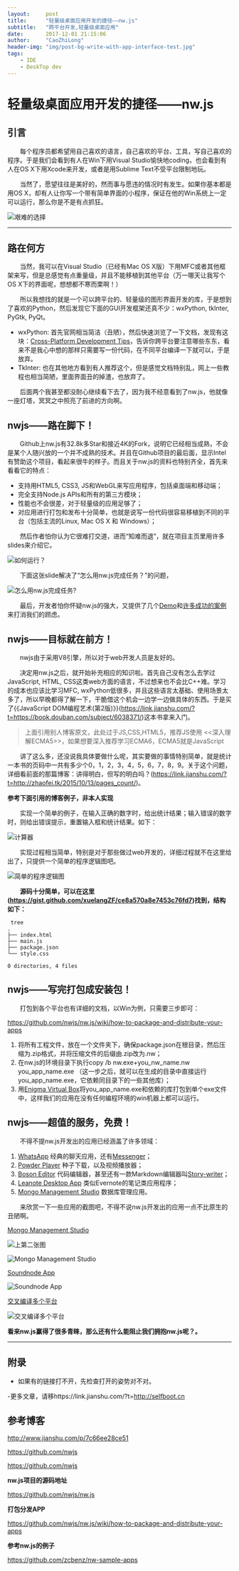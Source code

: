 ```yaml
---
layout:     post
title:      "轻量级桌面应用开发的捷径——nw.js"
subtitle:   "跨平台开发,轻量级桌面应用"
date:       2017-12-01 21:15:06
author:     "CaoZhiLong"
header-img: "img/post-bg-write-with-app-interface-test.jpg"
tags:
    - IDE
    - DeskTop dev
---
```




# 轻量级桌面应用开发的捷径——nw.js

## 引言

&emsp;&emsp;每个程序员都希望用自己喜欢的语言，自己喜欢的平台、工具，写自己喜欢的程序。于是我们会看到有人在Win下用Visual Studio愉快地coding，也会看到有人在OS X下用Xcode来开发，或者是用Sublime Text不受平台限制地玩。

&emsp;&emsp;当然了，愿望往往是美好的，然而事与愿违的情况时有发生。如果你基本都是用OS X，却有人让你写一个带有简单界面的小程序，保证在他的Win系统上一定可以运行，那么你是不是有点抓狂。

![艰难的选择](http://upload-images.jianshu.io/upload_images/938179-05913b8a4039054d.png?imageMogr2/auto-orient/strip%7CimageView2/2/w/700)

---

## 路在何方

&emsp;&emsp;当然，我可以在Visual Studio（已经有Mac OS X版）下用MFC或者其他框架来写，但是总感觉有点重量级，并且不能移植到其他平台（万一哪天让我写个OS X下的界面呢，想想都不寒而栗啊！）

&emsp;&emsp;所以我想找的就是一个可以跨平台的、轻量级的图形界面开发的库，于是想到了喜欢的Python，然后发现它下面的GUI开发框架还真不少：wxPython, tkInter, PyGtk, PyQt。

- wxPython: 首先官网相当简洁（丑陋），然后快速浏览了一下文档，发现有这块：[Cross-Platform Development Tips](https://link.jianshu.com/?t=http://docs.wxwidgets.org/stable/page_multiplatform.html)，告诉你跨平台要注意哪些东东，看来不是我心中想的那样只需要写一份代码，在不同平台编译一下就可以，于是放弃。
- TkInter: 也在其他地方看到有人推荐这个，但是感觉文档特别乱，网上一些教程也相当简陋，里面界面丑的掉渣，也放弃了。

&emsp;&emsp;后面两个我甚至都没耐心继续看下去了，因为我不经意看到了nw.js，他就像一座灯塔，冥冥之中照亮了前进的方向啊。

## nwjs——路在脚下！

&emsp;&emsp;Github上nw.js有32.8k多Star和接近4K的Fork，说明它已经相当成熟，不会是某个人随兴放的一个并不成熟的技术。并且在Github项目的最后面，显示Intel有赞助这个项目，看起来很牛的样子。而且关于nw.js的资料也特别齐全，首先来看看它的特点：

- 支持用HTML5, CSS3, JS和WebGL来写应用程序，包括桌面端和移动端；
- 完全支持Node.js APIs和所有的第三方模块；
- 性能也不会很差，对于轻量级的应用足够了；
- 对应用进行打包和发布十分简单，也就是说写一份代码很容易移植到不同的平台（包括主流的Linux, Mac OS X 和 Windows）；


&emsp;&emsp;然后作者怕你认为它很难打交道，进而“知难而退”，就在项目主页里用许多slides来介绍它。

![如何运行？](http://xuelangzf-github.qiniudn.com/20151015_what_is_nw.png)

&emsp;&emsp;下面这张slide解决了“怎么用nw.js完成任务？”的问题，

![怎么用nw.js完成任务?](http://xuelangzf-github.qiniudn.com/20151015_how_package.png)

&emsp;&emsp;最后，开发者怕你怀疑nw.js的强大，又提供了几个[Demo](https://link.jianshu.com/?t=https://github.com/zcbenz/nw-sample-apps)和[许多成功的案例](https://link.jianshu.com/?t=https://github.com/nwjs/nw.js/wiki/List-of-apps-and-companies-using-nw.js)来打消我们的顾虑。

## nwjs——目标就在前方！

&emsp;&emsp;nwjs由于采用V8引擎，所以对于web开发人员是友好的。

&emsp;&emsp;决定用nw.js之后，就开始补充相应的知识啦。首先自己没有怎么去学过JavaScript, HTML, CSS这类web方面的语言，不过想来也不会比C++难。学习的成本也应该比学习MFC, wxPython低很多，并且这些语言太基础、使用场景太多了，所以早晚都得了解一下，干脆借这个机会一边学一边做具体的东西。于是买了{《JavaScript DOM编程艺术(第2版)》}(https://link.jianshu.com/?t=https://book.douban.com/subject/6038371/)这本书拿来入门。

> 上面引用别人博客原文，此处过于JS,CSS,HTML5，推荐JS使用 <<深入理解ECMA5>>，如果想要深入推荐学习ECMA6，ECMA5就是JavaScript




&emsp;&emsp;讲了这么多，还没说我具体要做什么呢，其实要做的事情特别简单，就是统计一本书的页码中一共有多少个0，1，2，3，4，5，6，7，8，9。关于这个问题，详细看前面的那篇博客：讲得明白，但写的明白吗？(https://link.jianshu.com/?t=http://zhaofei.tk/2015/10/13/pages_count/)。

**参考下面引用的博客例子，非本人实现**

&emsp;&emsp;实现一个简单的例子，在输入正确的数字时，给出统计结果；输入错误的数字时，则给出错误提示，重置输入框和统计结果。如下：

![计算器](http://xuelangzf-github.qiniudn.com/20151015_input.png)

&emsp;&emsp;实现过程相当简单，特别是对于那些做过web开发的，详细过程就不在这里给出了，只提供一个简单的程序逻辑图吧。

![简单的程序逻辑图](http://xuelangzf-github.qiniudn.com/20151015_nwjs_process.png)

&emsp;&emsp;**源码十分简单，可以在这里(https://gist.github.com/xuelangZF/ce8a570a8e7453c76fd7)找到，结构如下：**

```shell
 tree
.
├── index.html
├── main.js
├── package.json
└── style.css

0 directories, 4 files
```


## nwjs——写完打包成安装包！

&emsp;&emsp;打包到各个平台也有详细的文档，以Win为例，只需要三步即可：

https://github.com/nwjs/nw.js/wiki/how-to-package-and-distribute-your-apps

1. 将所有工程文件，放在一个文件夹下，确保package.json在根目录，然后压缩为.zip格式，并将压缩文件的后缀由.zip改为.nw；
2. 在nw.js的环境目录下执行copy /b nw.exe+you_nw_name.nw you_app_name.exe （这一步之后，就可以在生成的目录中直接运行you_app_name.exe，它依赖同目录下的一些其他库）；
3. 用[Enigma Virtual Box](https://link.jianshu.com/?t=http://enigmaprotector.com/en/aboutvb.html)将you_app_name.exe和依赖的库打包到单个exe文件中，这样我们的应用在没有任何编程环境的win机器上都可以运行。

## nwjs——超值的服务，免费！

&emsp;&emsp;不得不提nw.js开发出的应用已经涵盖了许多领域：

1. [WhatsApp](https://link.jianshu.com/?t=https://web.whatsapp.com/) 经典的聊天应用，还有[Messenger](https://link.jianshu.com/?t=http://messengerfordesktop.com/)；
2. [Powder Player](https://link.jianshu.com/?t=https://github.com/jaruba/PowderPlayer) 种子下载，以及视频播放器；
3. [Boson Editor](https://link.jianshu.com/?t=https://github.com/isdampe/BosonEditorExperimental) 代码编辑器，甚至还有一款Markdown编辑器叫[Story-writer](https://link.jianshu.com/?t=http://soft.xiaoshujiang.com/)；
4. [Leanote Desktop App](https://link.jianshu.com/?t=https://github.com/leanote/desktop-app) 类似Evernote的笔记类应用程序；
5. [Mongo Management Studio](https://link.jianshu.com/?t=http://www.litixsoft.de/english/mms/) 数据库管理应用。

&emsp;&emsp;来欣赏一下一些应用的截图吧，不得不说nw.js开发出的应用一点不比原生的丑陋啊。

[Mongo Management Studio ](https://link.jianshu.com/?t=http://www.litixsoft.de/english/mms/)

![上第二张图](http://mms.litixsoft.de/img/mms_perspective.png)

![Mongo Management Studio](http://xuelangzf-github.qiniudn.com/20151015_apps_mongo.png)

[Soundnode App  ](https://link.jianshu.com/?t=http://www.soundnodeapp.com/)

![Soundnode App](http://xuelangzf-github.qiniudn.com/20151015_apps_soundnode.png)

[交叉编译多个平台](https://www.sitepoint.com/cross-platform-desktop-app-nw-js/)

![交叉编译多个平台](https://dab1nmslvvntp.cloudfront.net/wp-content/uploads/2016/12/1480968680NW-js.png)



**看来nw.js赢得了很多青睐，那么还有什么能阻止我们拥抱nw.js呢？。**

---

## 附录

- 如果有的链接打不开，先检查打开的姿势对不对。

-更多文章，请移https://link.jianshu.com/?t=http://selfboot.cn



## 参考博客

http://www.jianshu.com/p/7c66ee28ce51 

https://github.com/nwjs

https://github.com/nwjs

**nw.js项目的源码地址**

https://github.com/nwjs/nw.js

**打包分发APP**

https://github.com/nwjs/nw.js/wiki/how-to-package-and-distribute-your-apps

**参考nw.js的例子**

https://github.com/zcbenz/nw-sample-apps